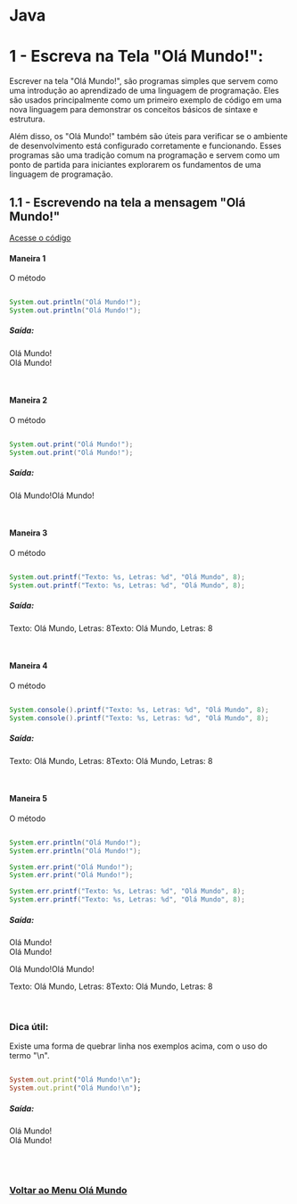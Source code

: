 # Java

# 1 - Escreva na Tela "Olá Mundo!":

Escrever na tela "Olá Mundo!", são programas simples que servem como uma introdução ao aprendizado de uma linguagem de programação. Eles são usados principalmente como um primeiro exemplo de código em uma nova linguagem para demonstrar os conceitos básicos de sintaxe e estrutura.

Além disso, os "Olá Mundo!" também são úteis para verificar se o ambiente de desenvolvimento está configurado corretamente e funcionando. Esses programas são uma tradição comum na programação e servem como um ponto de partida para iniciantes explorarem os fundamentos de uma linguagem de programação.

## 1.1 - Escrevendo na tela a mensagem "Olá Mundo!"

[Acesse o código](../../../../Languages/Java/01/Java-01.java)

#### Maneira 1

O método 

```Java

System.out.println("Olá Mundo!");
System.out.println("Olá Mundo!");

```
##### Saída:
Olá Mundo!<br>
Olá Mundo!

<br>

#### Maneira 2

O método 

```Java

System.out.print("Olá Mundo!");
System.out.print("Olá Mundo!");

```
##### Saída:
Olá Mundo!Olá Mundo!

<br>

#### Maneira 3

O método 

```Java

System.out.printf("Texto: %s, Letras: %d", "Olá Mundo", 8);
System.out.printf("Texto: %s, Letras: %d", "Olá Mundo", 8);

```
##### Saída:
Texto: Olá Mundo, Letras: 8Texto: Olá Mundo, Letras: 8

<br>

#### Maneira 4

O método 

```Java

System.console().printf("Texto: %s, Letras: %d", "Olá Mundo", 8);
System.console().printf("Texto: %s, Letras: %d", "Olá Mundo", 8);

```
##### Saída:
Texto: Olá Mundo, Letras: 8Texto: Olá Mundo, Letras: 8

<br>

#### Maneira 5

O método 

```Java

System.err.println("Olá Mundo!");
System.err.println("Olá Mundo!");

System.err.print("Olá Mundo!");
System.err.print("Olá Mundo!");

System.err.printf("Texto: %s, Letras: %d", "Olá Mundo", 8);
System.err.printf("Texto: %s, Letras: %d", "Olá Mundo", 8);

```
##### Saída:
Olá Mundo!<br>
Olá Mundo!

Olá Mundo!Olá Mundo!

Texto: Olá Mundo, Letras: 8Texto: Olá Mundo, Letras: 8

<br>

### Dica útil:

Existe uma forma de quebrar linha nos exemplos acima, com o uso do termo "\n".

```Ruby

System.out.print("Olá Mundo!\n");
System.out.print("Olá Mundo!\n");

```
##### Saída:
Olá Mundo!<br>
Olá Mundo!

<br><br>

### [Voltar ao Menu Olá Mundo](../Ola-Mundo.md)
